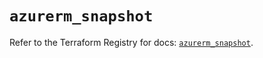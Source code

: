 # `azurerm_snapshot`

Refer to the Terraform Registry for docs: [`azurerm_snapshot`](https://registry.terraform.io/providers/hashicorp/azurerm/4.15.0/docs/resources/snapshot).
